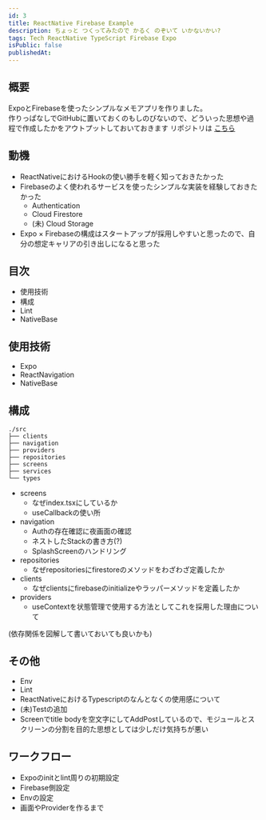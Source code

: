 ```yaml
---
id: 3
title: ReactNative Firebase Example 
description: ちょっと つくってみたので かるく のぞいて いかないかい?
tags: Tech ReactNative TypeScript Firebase Expo
isPublic: false
publishedAt: 
---
```


## 概要

ExpoとFirebaseを使ったシンプルなメモアプリを作りました。  
作りっぱなしでGitHubに置いておくのもしのびないので、どういった思想や過程で作成したかをアウトプットしておいておきます 
リポジトリは [こちら](https://github.com/miball0202/reactnative-firebase-example)

## 動機

- ReactNativeにおけるHookの使い勝手を軽く知っておきたかった
- Firebaseのよく使われるサービスを使ったシンプルな実装を経験しておきたかった
  - Authentication
  - Cloud Firestore
  - (未) Cloud Storage
- Expo × Firebaseの構成はスタートアップが採用しやすいと思ったので、自分の想定キャリアの引き出しになると思った

## 目次

- 使用技術
- 構成
- Lint
- NativeBase


## 使用技術

- Expo
- ReactNavigation
- NativeBase


## 構成

```text
./src
├── clients
├── navigation
├── providers
├── repositories
├── screens
├── services
└── types
```

- screens
  - なぜindex.tsxにしているか
  - useCallbackの使い所
- navigation
  - Authの存在確認に夜画面の確認
  - ネストしたStackの書き方(?)
  - SplashScreenのハンドリング
- repositories
  - なぜrepositoriesにfirestoreのメソッドをわざわざ定義したか
- clients
  - なぜclientsにfirebaseのinitializeやラッパーメソッドを定義したか
- providers
  - useContextを状態管理で使用する方法としてこれを採用した理由について

(依存関係を図解して書いておいても良いかも)

## その他

- Env
- Lint
- ReactNativeにおけるTypescriptのなんとなくの使用感について
- (未)Testの追加
- Screenでtitle bodyを空文字にしてAddPostしているので、モジュールとスクリーンの分割を目的た思想としては少しだけ気持ちが悪い

## ワークフロー

- Expoのinitとlint周りの初期設定
- Firebase側設定
- Envの設定
- 画面やProviderを作るまで
